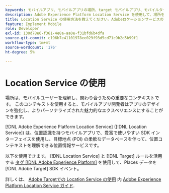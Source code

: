 ```yaml
---
keywords: モバイルアプリ、モバイルアプリの場所、target モバイルアプリ、モバイルターゲットの場所、ロケーションサービス、adobe experience cloud ロケーションサービス、poi、目標地点、sdk、場所
description: Adobe Experience Platform Location Service を使用して、場所を認識するモバイルアプリを有効にする方法を説明します。
title: Location Service の使用方法を教えてください。Adobeロケーションサービスの使用方法
feature: Implement Mobile
role: Developer
exl-id: 130d78e6-f361-4e8a-aa0e-f31bfd6b4dfa
source-git-commit: c196b7e41101978ee029f93d5cd71c9b2d5b99f1
workflow-type: tm+mt
source-wordcount: '176'
ht-degree: 5%

---
```


# Location Service の使用

場所は、モバイルユーザーを理解し、関わり合うための重要なコンテキストです。 このコンテキストを使用すると、モバイルアプリ開発者はアプリのデザインを強化し、よりパーソナライズされた魅力的なエクスペリエンスにすることができます。

[!DNL Adobe Experience Platform Location Service] ([!DNL Location Service]) は、位置認識を持つモバイルアプリで、豊富で使いやすい SDK インターフェイスを使用し、目標地点 (POI) の柔軟なデータベースを伴って、位置コンテキストを理解できる位置情報サービスです。

以下を使用できます。 [!DNL Location Service] と [!DNL Target] ルールを活用する [タグ [!DNL Adobe Experience Platform]](https://experienceleague.adobe.com/docs/experience-platform/tags/home.html?lang=ja) を使用して、Places データを [!DNL Adobe Target] SDK イベント。

詳しくは、 [Adobe Targetでの Location Service の使用](https://experienceleague.adobe.com/docs/places/using/use-places-with-other-solutions/places-target/places-target.html) 内 [Adobe Experience Platform Location Service ガイド](https://experienceleague.adobe.com/docs/places/using/home.html).
